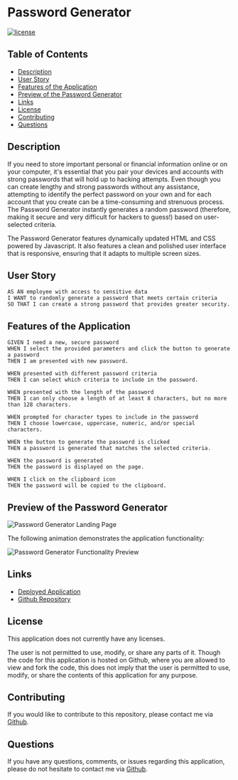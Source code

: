 # Password Generator

[![license](https://img.shields.io/badge/license-Unlicense-blue.svg)](http://unlicense.org/)

## Table of Contents
*  [Description](#description)
*  [User Story](#user-story)
*  [Features of the Application](#features-of-the-application)
*  [Preview of the Password Generator](#preview-of-the-password-generator)
*  [Links](#links)
*  [License](#license)
*  [Contributing](#contributing)
*  [Questions](#questions)

## Description

If you need to store important personal or financial information online or on your computer, it's essential that you pair your devices and accounts with strong passwords that will hold up to hacking attempts. Even though you can create lengthy and strong passwords without any assistance, attempting to identify the perfect password on your own and for each account that you create can be a time-consuming and strenuous process. The Password Generator instantly generates a random password (therefore, making it secure and very difficult for hackers to guess!) based on user-selected criteria.

The Password Generator features dynamically updated HTML and CSS powered by Javascript. It also features a clean and polished user interface that is responsive, ensuring that it adapts to multiple screen sizes.

## User Story
~~~
AS AN employee with access to sensitive data  
I WANT to randomly generate a password that meets certain criteria  
SO THAT I can create a strong password that provides greater security.  
~~~

## Features of the Application
~~~
GIVEN I need a new, secure password
WHEN I select the provided parameters and click the button to generate a password
THEN I am presented with new password.

WHEN presented with different password criteria
THEN I can select which criteria to include in the password.

WHEN presented with the length of the password
THEN I can only choose a length of at least 8 characters, but no more than 128 characters.

WHEN prompted for character types to include in the password
THEN I choose lowercase, uppercase, numeric, and/or special characters.

WHEN the button to generate the password is clicked
THEN a password is generated that matches the selected criteria.

WHEN the password is generated
THEN the password is displayed on the page.

WHEN I click on the clipboard icon
THEN the password will be copied to the clipboard.
~~~

## Preview of the Password Generator

![Password Generator Landing Page]()

The following animation demonstrates the application functionality:

![Password Generator Functionality Preview]()

## Links
- [Deployed Application]()
- [Github Repository]()

## License

This application does not currently have any licenses.

The user is not permitted to use, modify, or share any parts of it. Though the code for this application is hosted on Github, where you are allowed to view and fork the code, this does not imply that the user is permitted to use, modify, or share the contents of this application for any purpose.

## Contributing

If you would like to contribute to this repository, please contact me via [Github](https://github.com/rh9891).

## Questions

If you have any questions, comments, or issues regarding this application, please do not hesitate to contact me via [Github](https://github.com/rh9891).